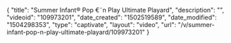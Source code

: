 {
    "title": "Summer Infant&reg; Pop &euro;&tilde;n Play Ultimate Playard",
    "description": "",
    "videoid": "109973201",
    "date_created": "1502519589",
    "date_modified": "1504298353",
    "type": "captivate",
    "layout": "video",
    "url": "\/v\/summer-infant-pop-n-play-ultimate-playard\/109973201"
}